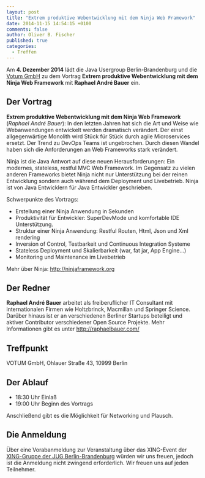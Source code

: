 ```yaml
---
layout: post
title: "Extrem produktive Webentwicklung mit dem Ninja Web Framework"
date: 2014-11-15 14:54:15 +0100
comments: false
author: Oliver B. Fischer
published: true
categories: 
  - Treffen
---
```



Am **4. Dezember 2014** lädt die Java Usergroup Berlin-Brandenburg und die 
[Votum GmbH](http://www.votum.de) zu dem Vortrag
**Extrem produktive Webentwicklung mit dem Ninja Web Framework**
mit 
**Raphael André Bauer**
ein.

## Der Vortrag

**Extrem produktive Webentwicklung mit dem Ninja Web Framework** 
(*Raphael André Bauer*): In 
den letzten Jahren hat sich die Art und Weise wie Webanwendungen
entwickelt werden dramatisch verändert.  Der einst allgegenwärtige
Monolith wird Stück für Stück durch agile Microservices ersetzt. Der
Trend zu DevOps Teams ist ungebrochen. Durch diesen Wandel haben sich
die Anforderungen an Web Frameworks stark verändert.

Ninja ist die Java Antwort auf diese neuen Herausforderungen: Ein
modernes, stateless, restful MVC Web Framework. Im Gegensatz zu vielen
anderen Frameworks bietet Ninja nicht nur Unterstützung bei der reinen
Entwicklung sondern auch während dem Deployment und Livebetrieb. Ninja
ist von Java Entwicklern für Java Entwickler geschrieben.

Schwerpunkte des Vortrags:

  - Erstellung einer Ninja Anwendung in Sekunden
  - Produktivität für Entwickler: SuperDevMode und komfortable IDE Unterstützung.
  - Struktur einer Ninja Anwendung: Restful Routen, Html, Json und Xml rendering
  - Inversion of Control, Testbarkeit und Continuous Integration Systeme
  - Stateless Deployment und Skalierbarkeit (war, fat jar, App Engine…)
  - Monitoring und Maintenance im Livebetrieb

Mehr über Ninja: http://ninjaframework.org

## Der Redner

**Raphael André Bauer** arbeitet als freiberuflicher IT Consultant 
mit internationalen
Firmen wie Holtzbrinck, Macmillan und Springer Science. Darüber hinaus
ist er an verschiedenen Berliner Startups beteiligt und aktiver
Contributor verschiedener Open Source Projekte.
Mehr Informationen gibt es unter http://raphaelbauer.com/

## Treffpunkt 

VOTUM GmbH, Ohlauer Straße 43, 10999 Berlin

## Der Ablauf

- 18:30 Uhr Einlaß
- 19:00 Uhr Beginn des Vortrags

Anschließend gibt es die Möglichkeit für Networking und Plausch.

## Die Anmeldung

Über eine Vorabanmeldung zur Veranstaltung über das 
XING-Event der 
[XING-Gruppe der JUG Berlin-Brandenburg](http://xing.to/jugbb)
würden wir uns freuen, jedoch ist die Anmeldung nicht zwingend 
erforderlich. Wir freuen uns auf jeden Teilnehmer.


